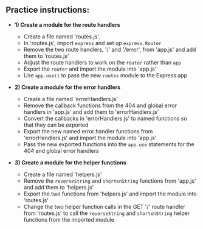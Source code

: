## Practice instructions:

* **1) Create a module for the route handlers**
  * Create a file named 'routes.js'.  
  * In 'routes.js', import `express` and set up `express.Router`
  * Remove the two route handlers, '/' and '/error', from 'app.js' and add them to 'routes.js'
  * Adjust the route handlers to work on the `router` rather than `app`
  * Export the `router` and import the module into 'app.js'
  * Use `app.use()` to pass the new `routes` module to the Express app
  
* **2) Create a module for the error handlers**
  * Create a file named 'errorHandlers.js'
  * Remove the callback functions from the 404 and global error handlers in 'app.js' and add them to 'errorHandlers.js'
  * Convert the callbacks in 'errorHandlers.js' to named functions so that they can be exported
  * Export the new named error handler functions from 'errorHandlers.js' and import the module into 'app.js'
  * Pass the new exported functions into the `app.use` statements for the 404 and global error handlers

* **3) Create a module for the helper functions**
  * Create a file named 'helpers.js'
  * Remove the `reverseString` and `shortenString` functions from 'app.js' and add them to 'helpers.js'
  * Export the two functions from 'helpers.js' and import the module into 'routes.js'
  * Change the two helper function calls in the GET '/' route handler from 'routes.js' to call the `reverseString` and `shortenString` helper functions from the imported module
